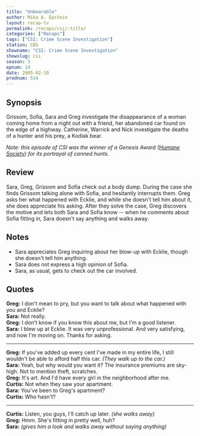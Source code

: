 ```yaml
---
title: "Unbearable"
author: Mika A. Epstein
layout: recap-tv
permalink: /recaps/csi/:title/
categories: ["Recaps"]
tags: ["CSI: Crime Scene Investigation"]
station: CBS
showname: "CSI: Crime Scene Investigation"
showslug: csi
season: 5  
epnum: 14
date: 2005-02-10
prodnum: 514
---
```


## Synopsis

Grissom, Sofia, Sara and Greg investigate the disappearance of a woman coming home from a night out with a friend, her abandoned car found on the edge of a highway. Catherine, Warrick and Nick investigate the deaths of a hunter and his prey, a Kodiak bear.

_Note: this episode of CSI was the winner of a Genesis Award ([Humane Society](http://www.hsus.org/)) for its portrayal of canned hunts._

## Review

Sara, Greg, Grissom and Sofia check out a body dump. During the case she finds Grissom talking alone with Sofia, and hesitantly interrupts them. Greg asks her what happened with Ecklie, and while she doesn't tell him about it, she does appreciate his asking. After they solve the case, Greg discovers the motive and lets both Sara and Sofia know -- when he comments about Sofia fitting in, Sara doesn't say anything and walks away.

## Notes

* Sara appreciates Greg inquiring about her blow-up with Ecklie, though she doesn't tell him anything.  
* Sara does not express a high opinion of Sofia.  
* Sara, as usual, gets to check out the car involved.

## Quotes

**Greg:** I don't mean to pry, but you want to talk about what happened with you and Ecklie?  
**Sara:** Not really.  
**Greg:** I don't know if you know this about me, but I'm a good listener.  
**Sara:** I blew up at Ecklie. It was very unprofessional. And very satisfying, and now I'm moving on. Thanks for asking.  

- - -

**Greg:** If you've added up every cent I've made in my entire life, I still wouldn't be able to afford half this car. _(They walk up to the car.)_  
**Sara:** Yeah, but why would you want it? The insurance premiums are sky-high. Not to mention theft, scratches.  
**Greg:** It's art. And I'd have every girl in the neighborhood after me.  
**Curtis:** Not when they saw your apartment.  
**Sara:** You've been to Greg's apartment?  
**Curtis:** Who hasn't?  

- - -

**Curtis:** Listen, you guys, I'll catch up later. _(she walks away)_  
**Greg:** Hmm. She's fitting in pretty well, huh?  
**Sara:** _(gives him a look and walks away without saying anything)_
